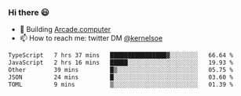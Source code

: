 ### Hi there 😃

- 🔨 Building [Arcade.computer](https://arcade.computer)
- 📫 How to reach me: twitter DM [@kernelsoe](https://twitter.com/kernelsoe)

<!--START_SECTION:waka-->

```txt
TypeScript   7 hrs 37 mins   ████████████████▓░░░░░░░░   66.64 %
JavaScript   2 hrs 16 mins   █████░░░░░░░░░░░░░░░░░░░░   19.93 %
Other        39 mins         █▒░░░░░░░░░░░░░░░░░░░░░░░   05.75 %
JSON         24 mins         █░░░░░░░░░░░░░░░░░░░░░░░░   03.60 %
TOML         9 mins          ▒░░░░░░░░░░░░░░░░░░░░░░░░   01.39 %
```

<!--END_SECTION:waka-->
